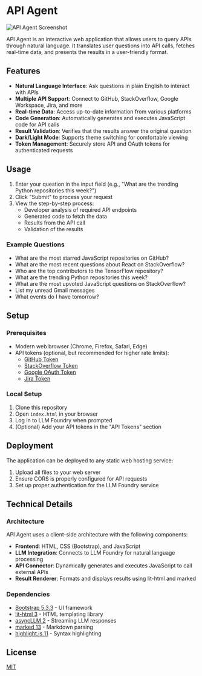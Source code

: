 # API Agent

![API Agent Screenshot](screenshot.webp)

API Agent is an interactive web application that allows users to query APIs through natural language. It translates user questions into API calls, fetches real-time data, and presents the results in a user-friendly format.

## Features

- **Natural Language Interface**: Ask questions in plain English to interact with APIs
- **Multiple API Support**: Connect to GitHub, StackOverflow, Google Workspace, Jira, and more
- **Real-time Data**: Access up-to-date information from various platforms
- **Code Generation**: Automatically generates and executes JavaScript code for API calls
- **Result Validation**: Verifies that the results answer the original question
- **Dark/Light Mode**: Supports theme switching for comfortable viewing
- **Token Management**: Securely store API and OAuth tokens for authenticated requests

## Usage

1. Enter your question in the input field (e.g., "What are the trending Python repositories this week?")
2. Click "Submit" to process your request
3. View the step-by-step process:
   - Developer analysis of required API endpoints
   - Generated code to fetch the data
   - Results from the API call
   - Validation of the results

### Example Questions

- What are the most starred JavaScript repositories on GitHub?
- What are the most recent questions about React on StackOverflow?
- Who are the top contributors to the TensorFlow repository?
- What are the trending Python repositories this week?
- What are the most upvoted JavaScript questions on StackOverflow?
- List my unread Gmail messages
- What events do I have tomorrow?

## Setup

### Prerequisites

- Modern web browser (Chrome, Firefox, Safari, Edge)
- API tokens (optional, but recommended for higher rate limits):
  - [GitHub Token](https://github.com/settings/tokens)
  - [StackOverflow Token](https://stackapps.com/apps/oauth/register)
  - [Google OAuth Token](https://developers.google.com/oauthplayground/)
  - [Jira Token](https://id.atlassian.com/manage-profile/security/api-tokens)

### Local Setup

1. Clone this repository
2. Open `index.html` in your browser
3. Log in to LLM Foundry when prompted
4. (Optional) Add your API tokens in the "API Tokens" section

## Deployment

The application can be deployed to any static web hosting service:

1. Upload all files to your web server
2. Ensure CORS is properly configured for API requests
3. Set up proper authentication for the LLM Foundry service

## Technical Details

### Architecture

API Agent uses a client-side architecture with the following components:

- **Frontend**: HTML, CSS (Bootstrap), and JavaScript
- **LLM Integration**: Connects to LLM Foundry for natural language processing
- **API Connector**: Dynamically generates and executes JavaScript to call external APIs
- **Result Renderer**: Formats and displays results using lit-html and marked

### Dependencies

- [Bootstrap 5.3.3](https://getbootstrap.com/) - UI framework
- [lit-html 3](https://lit.dev/) - HTML templating library
- [asyncLLM 2](https://npmjs.com/package/asyncllm) - Streaming LLM responses
- [marked 13](https://marked.js.org/) - Markdown parsing
- [highlight.js 11](https://highlightjs.org/) - Syntax highlighting

## License

[MIT](LICENSE)

